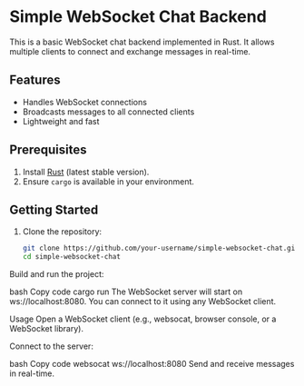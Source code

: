 # Simple WebSocket Chat Backend

This is a basic WebSocket chat backend implemented in Rust. It allows multiple clients to connect and exchange messages in real-time.

## Features

- Handles WebSocket connections
- Broadcasts messages to all connected clients
- Lightweight and fast

## Prerequisites

1. Install [Rust](https://www.rust-lang.org/tools/install) (latest stable version).
2. Ensure `cargo` is available in your environment.

## Getting Started

1. Clone the repository:

   ```bash
   git clone https://github.com/your-username/simple-websocket-chat.git
   cd simple-websocket-chat
Build and run the project:

bash
Copy code
cargo run
The WebSocket server will start on ws://localhost:8080. You can connect to it using any WebSocket client.

Usage
Open a WebSocket client (e.g., websocat, browser console, or a WebSocket library).

Connect to the server:

bash
Copy code
websocat ws://localhost:8080
Send and receive messages in real-time.


